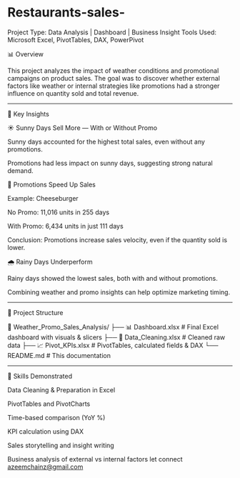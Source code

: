 # Restaurants-sales-
Project Type: Data Analysis | Dashboard | Business Insight
Tools Used: Microsoft Excel, PivotTables, DAX, PowerPivot

📊 Overview

This project analyzes the impact of weather conditions and promotional campaigns on product sales. The goal was to discover whether external factors like weather or internal strategies like promotions had a stronger influence on quantity sold and total revenue.


---

🧠 Key Insights

☀️ Sunny Days Sell More — With or Without Promo

Sunny days accounted for the highest total sales, even without any promotions.

Promotions had less impact on sunny days, suggesting strong natural demand.


💸 Promotions Speed Up Sales

Example: Cheeseburger

No Promo: 11,016 units in 255 days

With Promo: 6,434 units in just 111 days


Conclusion: Promotions increase sales velocity, even if the quantity sold is lower.


🌧️ Rainy Days Underperform

Rainy days showed the lowest sales, both with and without promotions.

Combining weather and promo insights can help optimize marketing timing.



---

📁 Project Structure

📁 Weather_Promo_Sales_Analysis/
├── 📊 Dashboard.xlsx          # Final Excel dashboard with visuals & slicers
├── 📄 Data_Cleaning.xlsx      # Cleaned raw data
├── 📈 Pivot_KPIs.xlsx         # PivotTables, calculated fields & DAX
└── README.md                  # This documentation


---

📌 Skills Demonstrated

Data Cleaning & Preparation in Excel

PivotTables and PivotCharts

Time-based comparison (YoY %)

KPI calculation using DAX

Sales storytelling and insight writing

Business analysis of external vs internal factors
let connect 
azeemchainz@gmail.com
